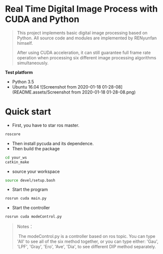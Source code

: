 # Real Time Digital Image Process with CUDA and Python

> This project implements basic digital image processing based on Python. All source code and modules are implemented by RENyunfan himself.
>
> After using CUDA acceleration, it can still guarantee full frame rate operation when processing six different image processing algorithms simultaneously.

**Test platform**

* Python 3.5
* Ubuntu 16.04
![Screenshot from 2020-01-18 01-28-08](README.assets/Screenshot from 2020-01-18 01-28-08.png)



# Quick start

* First, you have to star ros master.

```BASH
roscore
```

* Then install pycuda and its dependence.
* Then build the package

```bash
cd your_ws
catkin_make
```

* source your workspace 

```bash
source devel/setup.bash
```

* Start the program

```bash
rosrun cuda main.py
```

* Start the controller

```bash
rosrun cuda modeControl.py 
```

> Notes：
>
> ​	The modeControl.py is a controller based on ros topic. You can type 'All' to see all of the six method together, or you can type either: 'Gau', 'LPF', 'Gray', 'Ero', 'Ave', 'Dia', to see different DIP method separately.